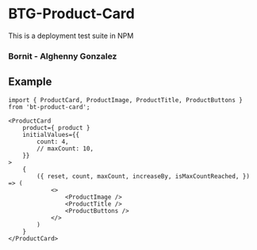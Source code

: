 # BTG-Product-Card

This is a deployment test suite in NPM

### Bornit - Alghenny Gonzalez

## Example

```
import { ProductCard, ProductImage, ProductTitle, ProductButtons } from 'bt-product-card';
```


```
<ProductCard
    product={ product }
    initialValues={{
        count: 4,
        // maxCount: 10,
    }}
>
    {
        ({ reset, count, maxCount, increaseBy, isMaxCountReached, }) => (
            <>
                <ProductImage />
                <ProductTitle />
                <ProductButtons />
            </>
        )
    }
</ProductCard>
```
